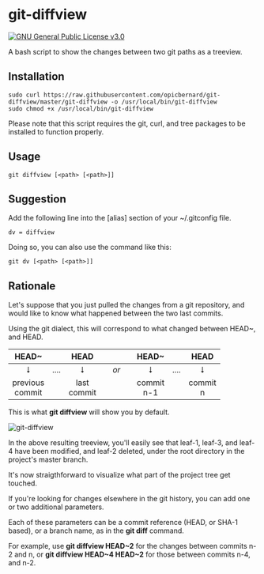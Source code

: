 # git-diffview
[![GNU General Public License v3.0](https://img.shields.io/badge/license-GNU%20GPL%20v3.0-green.png)](https://raw.githubusercontent.com/opicbernard/git-diffview/master/LICENSE.md)

A bash script to show the changes between two git paths as a treeview.

## Installation

```code
sudo curl https://raw.githubusercontent.com/opicbernard/git-diffview/master/git-diffview -o /usr/local/bin/git-diffview
sudo chmod +x /usr/local/bin/git-diffview
```

Please note that this script requires the git, curl, and tree packages 
to be installed to function properly.

## Usage

```code
git diffview [<path> [<path>]]
```

## Suggestion

Add the following line into the [alias] section of your ~/.gitconfig file.

```code
dv = diffview
```

Doing so, you can also use the command like this:

```code
git dv [<path> [<path>]]
```

## Rationale

Let's suppose that you just pulled the changes from a git repository,
and would like to know what happened between the two last commits.

Using the git dialect, this will correspond to what changed between HEAD~, and HEAD.

| HEAD~  | | HEAD | | HEAD~ | | HEAD | 
| :--: | ---- | :--: | ---- | :--: | ---- | :--: |
| ⭣ | .... | ⭣ | _&nbsp;&nbsp;&nbsp;&nbsp;or&nbsp;&nbsp;&nbsp;&nbsp;_ | ⭣ | .... | ⭣ |
| previous<br>commit | | last<br>commit | | commit<br>n-1 | | commit<br>n |

This is what **git diffview** will show you by default.

![git-diffview](https://raw.githubusercontent.com/opicbernard/git-diffview/master/git-diffview.png)

In the above resulting treeview, you'll easily see that leaf-1, leaf-3, 
and leaf-4 have been modified, and leaf-2 deleted, under the root 
directory in the project's master branch.

It's now straigthforward to visualize what part of the project tree get 
touched.

If you're looking for changes elsewhere in the git history, you can add 
one or two additional parameters.

Each of these parameters can be a commit reference (HEAD, or SHA-1 
based), or a branch name, as in the **git diff** command.

For example, use **git diffview HEAD~2** for the changes between 
commits n-2 and n, or **git diffview HEAD~4 HEAD~2** for those between 
commits n-4, and n-2.
